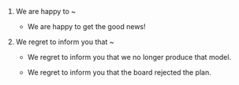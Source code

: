 1. We are happy to ~

    - We are happy to get the good news!

2. We regret to inform you that ~

    - We regret to inform you that we no longer produce that model.

    - We regret to inform you that the board rejected the plan.
    